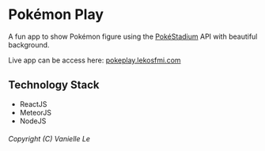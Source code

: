 # Pokémon Play

A fun app to show Pokémon figure using the [PokéStadium](http://www.pokestadium.com) API with beautiful background.

Live app can be access here: [pokeplay.lekosfmi.com](http://pokeplay.lekosfmi.com)

## Technology Stack
- ReactJS
- MeteorJS
- NodeJS

###### Copyright (C) Vanielle Le
